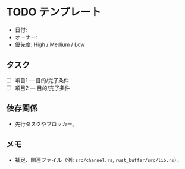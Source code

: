 # TODO テンプレート

- 日付: <YYYY-MM-DD>
- オーナー: <name>
- 優先度: High / Medium / Low

## タスク
- [ ] 項目1 — 目的/完了条件
- [ ] 項目2 — 目的/完了条件

## 依存関係
- 先行タスクやブロッカー。

## メモ
- 補足、関連ファイル（例: `src/channel.rs`, `rust_buffer/src/lib.rs`）。


